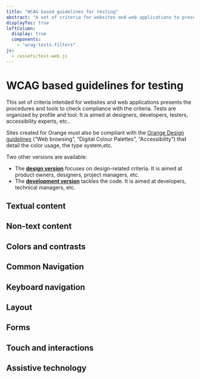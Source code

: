 ```yaml
---
title: "WCAG based guidelines for testing"
abstract: "A set of criteria for websites and web applications to present the procedures and tools to check compliance with WCAG"
displayToc: true
leftColumn:
  display: true
  components: 
    - "wcag-tests-filters"
js:
  - /assets/test-web.js
---
```


# WCAG based guidelines for testing

This set of criteria intended for websites and web applications presents the procedures and tools to check compliance with the criteria. Tests are organized by profile and tool. It is aimed at designers, developers, testers, accessibility experts, etc..

Sites created for Orange must also be compliant with the [Orange Design guidelines](https://design.orange.com/guidelines/) (“Web browsing”, “Digital Colour Palettes”, “Accessibility”) that detail the color usage, the type system,etc.

Two other versions are available:
- The **[design version](/en/web/design/)** focuses on design-related criteria. It is aimed at product owners, designers, project managers, etc.
- The **[development version](/en/web/develop/)** tackles the code. It is aimed at developers, technical managers, etc.



<section id="refTests" class="accordion" aria-multiselectable="true">
  <h2 id="test-textual-content">Textual content</h2>
  <h2 id="test-non-text-content">Non-text content</h2>
  <h2 id="test-colors-and-contrasts">Colors and contrasts</h2>
  <h2 id="test-common-navigation">Common Navigation</h2>
  <h2 id="test-keyboard-navigation">Keyboard navigation</h2>
  <h2 id="test-layout">Layout</h2>
  <h2 id="test-forms">Forms</h2>
  <h2 id="test-touch-and-interactions">Touch and interactions</h2>
  <h2 id="test-assistive-technologies">Assistive technology</h2>
</section>


